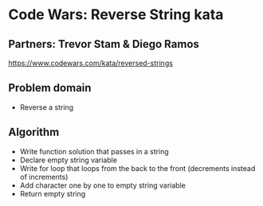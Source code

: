 # Code Wars: Reverse String kata

## Partners: Trevor Stam & Diego Ramos

https://www.codewars.com/kata/reversed-strings

## Problem domain
- Reverse a string

## Algorithm
- Write function solution that passes in a string
- Declare empty string variable
- Write for loop that loops from the back to the front (decrements instead of increments)
- Add character one by one to empty string variable
- Return empty string
